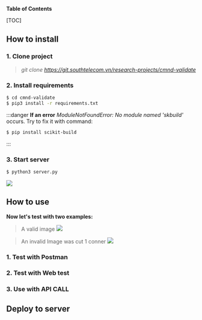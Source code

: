 **Table of Contents**

[TOC]

## How to install

### 1. Clone project
> *git clone https://git.southtelecom.vn/research-projects/cmnd-validate*

### 2. Install requirements
```sh
$ cd cmnd-validate
$ pip3 install -r requirements.txt
```
:::danger
**If an error** *ModuleNotFoundError: No module named 'skbuild'* occurs. Try to fix it with command: 
```sh
$ pip install scikit-build
```
:::

### 3. Start server

```sh
$ python3 server.py
```
![](https://i.imgur.com/PkuGAgc.png)


## How to use
**Now let's test with two examples:**

> A valid image
![](https://i.imgur.com/tdoVIIs.jpg)

> An invalid Image was cut 1 conner
![](https://i.imgur.com/QYQZ5BB.jpg)


### 1. Test with Postman
### 2. Test with Web test
### 3. Use with API CALL

## Deploy to server


